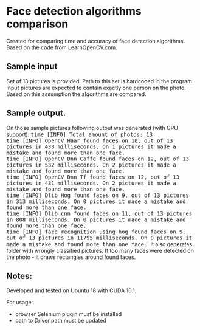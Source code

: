 # Face detection algorithms comparison

Created for comparing time and accuracy of face detection algorithms.<br>
Based on the code from LearnOpenCV.com.

## Sample input

Set of 13 pictures is provided. Path to this set is hardcoded in the program.
Input pictures are expected to contain exactly one person on the photo.
Based on this assumption the algorithms are compared.

## Sample output.

On those sample pictures following output was generated (with GPU support):
<tt>
time [INFO] Total amount of photos: 13<br>
time [INFO] OpenCV Haar                found faces on 10, out of 13 pictures in 433 milliseconds. On 1 pictures it made a mistake and found more than one face.<br>
time [INFO] OpenCV Dnn Caffe           found faces on 12, out of 13 pictures in 532 milliseconds. On 2 pictures it made a mistake and found more than one face.<br>
time [INFO] OpenCV Dnn Tf              found faces on 12, out of 13 pictures in 431 milliseconds. On 2 pictures it made a mistake and found more than one face.<br>
time [INFO] Dlib Hog                   found faces on 9, out of 13 pictures in 313 milliseconds. On 0 pictures it made a mistake and found more than one face.<br>
time [INFO] Dlib cnn                   found faces on 11, out of 13 pictures in 808 milliseconds. On 0 pictures it made a mistake and found more than one face.<br>
time [INFO] face recognition using hog found faces on 9, out of 13 pictures in 11795 milliseconds. On 0 pictures it made a mistake and found more than one face.
</tt>
It also generates folder with wrongly classified pictures. If too many faces were detected on the photo - it draws rectangles around found faces.

## Notes:

Developed and tested on Ubuntu 18 with CUDA 10.1.

For usage:
- browser Selenium plugin must be installed
- path to Driver path must be updated